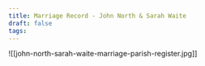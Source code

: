 ```yaml
---
title: Marriage Record - John North & Sarah Waite
draft: false
tags:
---
```

![[john-north-sarah-waite-marriage-parish-register.jpg]]
